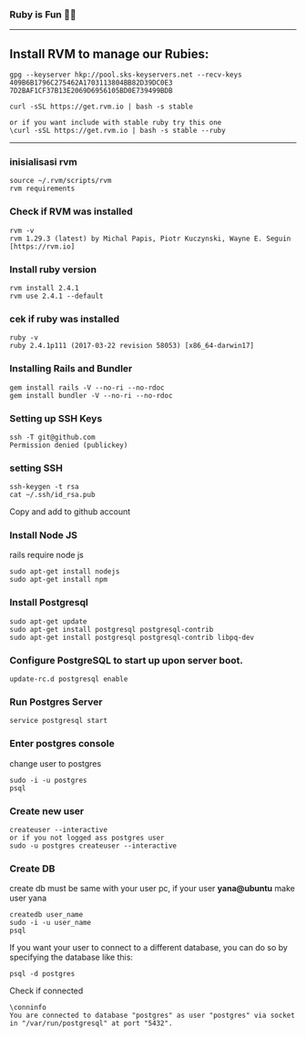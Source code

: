 ### Ruby is Fun 🎉🎊


----------
## Install RVM to manage our Rubies:

    gpg --keyserver hkp://pool.sks-keyservers.net --recv-keys 409B6B1796C275462A1703113804BB82D39DC0E3 7D2BAF1CF37B13E2069D6956105BD0E739499BDB

    curl -sSL https://get.rvm.io | bash -s stable
    
    or if you want include with stable ruby try this one
    \curl -sSL https://get.rvm.io | bash -s stable --ruby


----------
### inisialisasi rvm 

    source ~/.rvm/scripts/rvm
    rvm requirements

### Check if RVM was installed

    rvm -v
    rvm 1.29.3 (latest) by Michal Papis, Piotr Kuczynski, Wayne E. Seguin [https://rvm.io]
    

### Install ruby version

    rvm install 2.4.1 
    rvm use 2.4.1 --default

### cek if ruby was installed

    ruby -v
    ruby 2.4.1p111 (2017-03-22 revision 58053) [x86_64-darwin17]
    
### Installing Rails and Bundler

    gem install rails -V --no-ri --no-rdoc
    gem install bundler -V --no-ri --no-rdoc

### Setting up SSH Keys

    ssh -T git@github.com
    Permission denied (publickey)
### setting SSH 

    ssh-keygen -t rsa
    cat ~/.ssh/id_rsa.pub
Copy and add to github account

### Install Node JS
rails require node js

    sudo apt-get install nodejs
    sudo apt-get install npm

### Install Postgresql

    sudo apt-get update
    sudo apt-get install postgresql postgresql-contrib
    sudo apt-get install postgresql postgresql-contrib libpq-dev
### Configure PostgreSQL to start up upon server boot.

    update-rc.d postgresql enable

### Run Postgres Server

    service postgresql start

### Enter postgres console
change user to postgres

    sudo -i -u postgres
    psql

### Create new user

    createuser --interactive
    or if you not logged ass postgres user
    sudo -u postgres createuser --interactive

### Create DB 
create db must be same with your user pc, if your user **yana@ubuntu** make user yana

    createdb user_name
    sudo -i -u user_name
    psql

If you want your user to connect to a different database, you can do so by specifying the database like this:

    psql -d postgres
Check if connected

    \conninfo
    You are connected to database "postgres" as user "postgres" via socket in "/var/run/postgresql" at port "5432".
